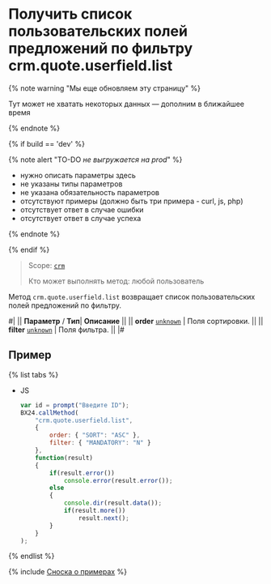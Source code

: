 # Получить список пользовательских полей предложений по фильтру crm.quote.userfield.list

{% note warning "Мы еще обновляем эту страницу" %}

Тут может не хватать некоторых данных — дополним в ближайшее время

{% endnote %}

{% if build == 'dev' %}

{% note alert "TO-DO _не выгружается на prod_" %}

- нужно описать параметры здесь
- не указаны типы параметров
- не указана обязательность параметров
- отсутствуют примеры (должно быть три примера - curl, js, php)
- отсутствует ответ в случае ошибки
- отсутствует ответ в случае успеха

{% endnote %}

{% endif %}

> Scope: [`crm`](../../../scopes/permissions.md)
>
> Кто может выполнять метод: любой пользователь

Метод `crm.quote.userfield.list` возвращает список пользовательских полей предложений по фильтру.

#|
||  **Параметр** / **Тип**| **Описание** ||
|| **order**
[`unknown`](../../../data-types.md) | Поля сортировки. ||
|| **filter**
[`unknown`](../../../data-types.md) | Поля фильтра. ||
|#

## Пример

{% list tabs %}

- JS

    ```js
    var id = prompt("Введите ID");
    BX24.callMethod(
        "crm.quote.userfield.list",
        {
            order: { "SORT": "ASC" },
            filter: { "MANDATORY": "N" }
        },
        function(result)
        {
            if(result.error())
                console.error(result.error());
            else
            {
                console.dir(result.data());
                if(result.more())
                    result.next();
            }
        }
    );
    ```

{% endlist %}

{% include [Сноска о примерах](../../../../_includes/examples.md) %}